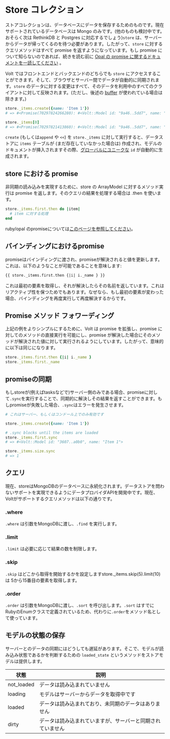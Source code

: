 # Store コレクション

ストアコレクションは、データベースにデータを保存するためのものです。現在サポートされているデータベースは Mongo のみです。(他のものも検討中です。おそらく次は RethinkDB と Postgres に対応するでしょう)```store``` は、サーバーからデータが帰ってくるのを待つ必要があります。したがって、```store``` に対するクエリメソッドはすべて promise を返すようになっています。もし promise について知らないのであれば、続きを読む前に [Opal の promise に関するドキュメントを一読してください](http://opalrb.org/docs/promises/)  。

Volt ではフロントエンドとバックエンドのどちらでも ```store``` にアクセスすることができます。そして、ブラウザとサーバー間でデータが自動的に同期されます。```store``` のデータに対する変更はすべて、そのデータを利用中のすべてのクライアントに対して反映されます。(ただし、後述の [buffer](#buffer) が使われている場合は除きます。)

```ruby
store._items.create({name: 'Item 1'})
# => #<Promise(70297824266280): #<Volt::Model id: "9a46..5dd7", name: "Item 1">>

store._items[0]
# => #<Promise(70297821413860): #<Volt::Model id: "9a46..5dd7", name: "Item 1">>
```

```create``` (もしくは```append``` や ```<<```) を ```store._items``` に対して実行すると、データストアに ```items``` テーブルが (まだ存在していなかった場合は) 作成され、モデルのドキュメントが挿入されますその際、[グローバルにユニークな](http://en.wikipedia.org/wiki/Globally_unique_identifier) ```id``` が自動的に生成されます。

## store における promise

非同期の読み込みを実現するために、store の ArrayModel に対するメソッド実行は promise を返します。そのクエリの結果を処理する場合は .then を使います。

```ruby
store._items.first.then do |item|
  # item に対する処理
end
```

ruby/opal のpromiseについては[このページを参照してください](http://opalrb.org/blog/2014/05/07/promises-in-opal/)。

## バインディングにおけるpromise

promiseはバインディングに渡され、promiseが解決されると値を更新します。これは、以下のようなことが可能であることを意味します:

```html
{{ store._items.first.then {|i| i._name } }}
```

これは最初の要素を取得し、それが解決したらその名前を返しています。これはリアクティブ性を保つためでもあります。なぜなら、もし最初の要素が変わった場合、バインディングを再度実行して再度解決するからです。

## Promise メソッド フォワーディング

上記の例をよりシンプルにするために、Volt は promise を拡張し、promise に対してのメソッドの直接実行を可能にし、promise が解決した場合にそのメソッドが解決された値に対して実行されるようにしています。したがって、意味的に以下は同じになります。

```ruby
store._items.first.then {|i| i._name }
store._items.first._name
```

## promiseの同期

もしstoreが(例えばtasksなどで)サーバー側のみである場合、promiseに対して```.sync```を実行することで、同期的に解決しその結果を返すことができます。もしpromiseが失敗した場合、```.sync```はエラーを発生させます。

```ruby
# これはサーバー、もしくはコンドール上でのみ有効です

store._items.create({name: 'Item 1'})

# .sync blocks until the items are loaded
store._items.first.sync
# => #<Volt::Model id: "3607..a0b0", name: "Item 1">

store._items.size.sync
# => 1
```

## クエリ

現在、storeはMongoDBのデータベースに永続化されます。データストアを問わないサポートを実現できるようにデータプロバイダAPIを開発中です。現在、Voltがサポートするクエリメソッドは以下の通りです。

### .where

```.where``` は引数をMongoDBに渡し、```.find``` を実行します。

### .limit

```.limit``` は必要に応じて結果の数を制限します。

### .skip

```.skip``` はどこから取得を開始するかを設定しますstore._items.skip(5).limit(10) は 5から15番目の要素を取得します。

### .order

```.order``` は引数をMongoDBに渡し、```.sort``` を呼び出します。```.sort``` はすでにRubyのEnumクラスで定義されているため、代わりに```.order```をメソッド名として使っています。

## モデルの状態の保存

サーバーとのデータの同期にはどうしても遅延があります。そこで、モデルが読み込み状態であるかを判断するための ```loaded_state``` というメソッドをストアモデルは提供します。

| 状態        | 説明                                                         |
|-------------|--------------------------------------------------------------|
| not_loaded  | データは読み込まれていません                                 |
| loading     | モデルはサーバーからデータを取得中です                       |
| loaded      | データは読み込まれており、未同期のデータはありません         |
| dirty       | データは読み込まれていますが、サーバーと同期されていません |



